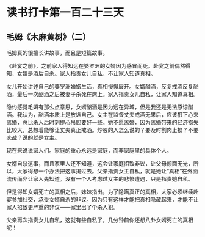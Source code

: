 读书打卡第一百二十三天
===

毛姆《木麻黄树》（二）
---

毛姆真的很擅长讲故事，而且是短篇故事。

《赴宴之前》，之前家人得知远在婆罗洲的女婿因为感冒而死。赴宴之前偶然得知，女婿是酒后自杀。家人指责女儿自私，不让家人知道真相。

女儿开始讲述自己的婆罗洲婚姻生活，真相慢慢展开。女婿酗酒，反复戒酒反复酗酒，最后一次酗酒之后被妻子杀死在床上。家人指责女儿自私，让家人知道真相。

隐约感觉毛姆有那么点意思，女婿酗酒是因为远在异域，但是我还是无法原谅酗酒。我认为，酗酒本质上是放纵自己。女主在监督丈夫戒酒无果后，应该狠下心来离婚，总比杀人后时刻提心吊胆要好一些。她不愿离婚，因为离婚带来的经济损失比较大，总想着能够让丈夫真正戒酒。炒股的人怎么说的？要及时割肉止损？不要恋战？说的就是女主。

现在来说说家人们。家庭的重心永远是家庭，而非家庭里的具体个人。

女婿自杀这事，而且家里人还不知道，这会让家庭招致非议，让父母颜面无光，所以，大家得想一个办法把这事揭过去。父亲指责女主自私，就是她让“真相”在外面流传而非让家人先知道。没有一个人考虑过女主的悲惨遭遇，只是指责她自私。

但是得知女婿死亡的真相之后，妹妹指出，为了隐瞒真正的真相，大家必须继续赴宴参加社交，承受女婿自杀的非议。因为只有这样才能把真相隐藏起来，才能不让家人招致更严重的非议——家里出了个杀人犯。

父亲再次指责女儿自私，这就有些自私了，几分钟前你还想八卦女婿死亡的真相呢！